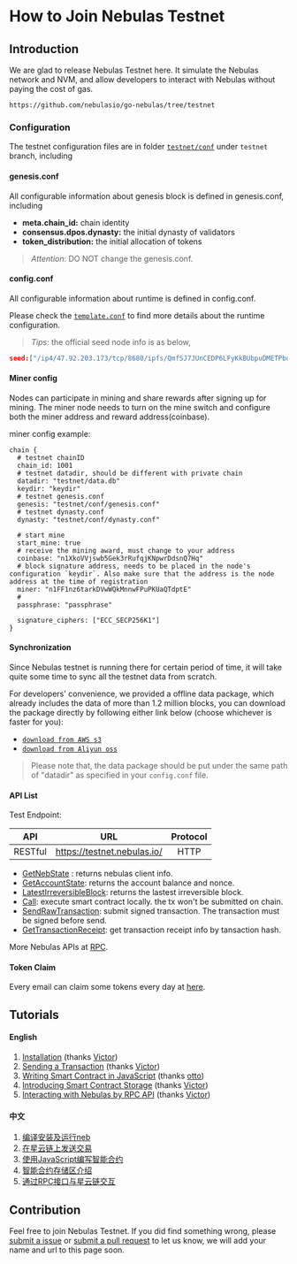 # How to Join Nebulas Testnet

## Introduction

We are glad to release Nebulas Testnet here. It simulate the Nebulas network and NVM, and allow developers to interact with Nebulas without paying the cost of gas.

```
https://github.com/nebulasio/go-nebulas/tree/testnet
```

### Configuration

The testnet configuration files are in folder [`testnet/conf`](https://github.com/nebulasio/go-nebulas/tree/testnet/testnet/conf) under `testnet` branch, including

#### genesis.conf

All configurable information about genesis block is defined in genesis.conf, including

- **meta.chain_id:** chain identity
- **consensus.dpos.dynasty:** the initial dynasty of validators
- **token_distribution:** the initial allocation of tokens

> *Attention*: DO NOT change the genesis.conf.

#### config.conf

All configurable information about runtime is defined in config.conf.

Please check the [`template.conf`](resources/conf/template.conf) to find more details about the runtime configuration.

> *Tips*: the official seed node info is as below,

``` json
seed:["/ip4/47.92.203.173/tcp/8680/ipfs/QmfSJ7JUnCEDP6LFyKkBUbpuDMETPbqMVZvPQy4keeyBDP","/ip4/47.89.180.5/tcp/8680/ipfs/QmTmnd5KXm4UFUquAJEGdrwj1cbJCHsTfPWAp5aKrKoRJK"]
```

#### Miner config 
Nodes can participate in mining and share rewards after signing up for mining. The miner node needs to turn on the mine switch and configure both the miner address and reward address(coinbase).

miner config example:

```
chain {
  # testnet chainID
  chain_id: 1001
  # testnet datadir, should be different with private chain
  datadir: "testnet/data.db"
  keydir: "keydir"
  # testnet genesis.conf
  genesis: "testnet/conf/genesis.conf"
  # testnet dynasty.conf
  dynasty: "testnet/conf/dynasty.conf"
  
  # start mine
  start_mine: true
  # receive the mining award, must change to your address
  coinbase: "n1XkoVVjswb5Gek3rRufqjKNpwrDdsnQ7Hq"
  # block signature address, needs to be placed in the node's configuration `keydir`. Also make sure that the address is the node address at the time of registration
  miner: "n1FF1nz6tarkDVwWQkMnnwFPuPKUaQTdptE"
  # 
  passphrase: "passphrase"

  signature_ciphers: ["ECC_SECP256K1"]
}
```

#### Synchronization

Since Nebulas testnet is running there for certain period of time, it will take quite some time to sync all the testnet data from scratch. 

For developers' convenience, we provided a offline data package, which already includes the data of more than 1.2 million blocks, you can download the package directly by following either link below (choose whichever is faster for you):
- [`download from AWS s3`](https://develop-center.s3-us-west-1.amazonaws.com/data/testnet/data.db.tar)
- [`download from Aliyun oss`](http://develop-center.oss-cn-zhangjiakou.aliyuncs.com/data/testnet/data.db.tar)

> Please note that, the data package should be put under the same path of "datadir" as specified in your `config.conf` file.


#### API List

Test Endpoint:

| API | URL | Protocol |
|-------|:------------:|:------------:|
| RESTful | https://testnet.nebulas.io/ | HTTP |

- [GetNebState](https://github.com/nebulasio/wiki/blob/master/rpc.md#getnebstate) : returns nebulas client info.
- [GetAccountState](https://github.com/nebulasio/wiki/blob/master/rpc.md#getaccountstate): returns the account balance and nonce.
- [LatestIrreversibleBlock](https://github.com/nebulasio/wiki/blob/master/rpc.md#latestirreversibleblock): returns the lastest irreversible block.
- [Call](https://github.com/nebulasio/wiki/blob/master/rpc.md#call): execute smart contract locally. the tx won't be submitted on chain.
- [SendRawTransaction](https://github.com/nebulasio/wiki/blob/master/rpc.md#sendrawtransaction): submit signed transaction. The transaction must be signed before send.
- [GetTransactionReceipt](https://github.com/nebulasio/wiki/blob/master/rpc.md#gettransactionreceipt): get transaction receipt info by tansaction hash.

More Nebulas APIs at [RPC](https://github.com/nebulasio/wiki/blob/master/rpc.md).

#### Token Claim

Every email can claim some tokens every day at [here](https://testnet.nebulas.io/claim).

## Tutorials

#### English

1. [Installation](https://github.com/nebulasio/wiki/blob/master/tutorials/%5BEnglish%5D%20Nebulas%20101%20-%2001%20Installation.md) (thanks [Victor](https://github.com/victorychain))
2. [Sending a Transaction](https://github.com/nebulasio/wiki/blob/master/tutorials/%5BEnglish%5D%20Nebulas%20101%20-%2002%20Transaction.md) (thanks [Victor](https://github.com/victorychain))
3. [Writing Smart Contract in JavaScript](https://github.com/nebulasio/wiki/blob/master/tutorials/%5BEnglish%5D%20Nebulas%20101%20-%2003%20Smart%20Contracts%20JavaScript.md) (thanks [otto](https://github.com/ottokafka))
4. [Introducing Smart Contract Storage](https://github.com/nebulasio/wiki/blob/master/tutorials/%5BEnglish%5D%20Nebulas%20101%20-%2004%20Smart%20Contract%20Storage.md) (thanks [Victor](https://github.com/victorychain))
5. [Interacting with Nebulas by RPC API](https://github.com/nebulasio/wiki/blob/master/tutorials/%5BEnglish%5D%20Nebulas%20101%20-%2005%20Interacting%20with%20Nebulas%20by%20RPC%20API.md) (thanks [Victor](https://github.com/victorychain))

#### 中文

1. [编译安装及运行neb](https://github.com/nebulasio/wiki/blob/master/tutorials/%5B中文%5D%20Nebulas%20101%20-%2001%20编译安装.md)
2. [在星云链上发送交易](https://github.com/nebulasio/wiki/blob/master/tutorials/%5B中文%5D%20Nebulas%20101%20-%2002%20发送交易.md)
3. [使用JavaScript编写智能合约](https://github.com/nebulasio/wiki/blob/master/tutorials/%5B中文%5D%20Nebulas%20101%20-%2003%20编写智能合约.md)
4. [智能合约存储区介绍](https://github.com/nebulasio/wiki/blob/master/tutorials/%5B中文%5D%20Nebulas%20101%20-%2004%20智能合约存储区.md)
5. [通过RPC接口与星云链交互](https://github.com/nebulasio/wiki/blob/master/tutorials/%5B中文%5D%20Nebulas%20101%20-%2005%20通过RPC接口与星云链交互.md)

## Contribution

Feel free to join Nebulas Testnet. If you did find something wrong, please [submit a issue](https://github.com/nebulasio/go-nebulas/issues/new) or [submit a pull request](https://github.com/nebulasio/go-nebulas/pulls) to let us know, we will add your name and url to this page soon.

